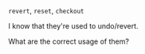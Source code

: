 `revert`, `reset`, `checkout`

I know that they're used to undo/revert.

What are the correct usage of them?